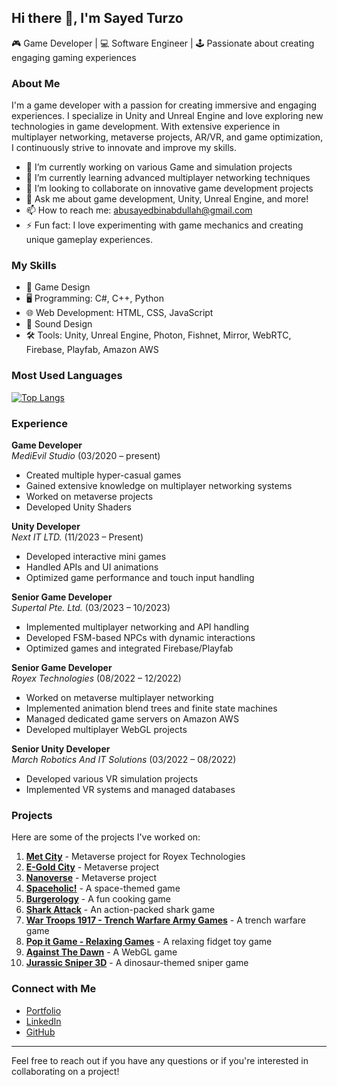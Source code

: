 ## Hi there 👋, I'm Sayed Turzo

🎮 Game Developer | 💻 Software Engineer | 🕹️ Passionate about creating engaging gaming experiences

### About Me
I'm a game developer with a passion for creating immersive and engaging experiences. I specialize in Unity and Unreal Engine and love exploring new technologies in game development. With extensive experience in multiplayer networking, metaverse projects, AR/VR, and game optimization, I continuously strive to innovate and improve my skills.

- 🔭 I’m currently working on various Game and simulation projects
- 🌱 I’m currently learning advanced multiplayer networking techniques
- 👯 I’m looking to collaborate on innovative game development projects
- 💬 Ask me about game development, Unity, Unreal Engine, and more!
- 📫 How to reach me: abusayedbinabdullah@gmail.com
- ⚡ Fun fact: I love experimenting with game mechanics and creating unique gameplay experiences.

### My Skills
- 🎨 Game Design
- 🖥️ Programming: C#, C++, Python
- 🌐 Web Development: HTML, CSS, JavaScript
- 🎵 Sound Design
- 🛠️ Tools: Unity, Unreal Engine, Photon, Fishnet, Mirror, WebRTC, Firebase, Playfab, Amazon AWS

### Most Used Languages
[![Top Langs](https://github-readme-stats.vercel.app/api/top-langs/?username=SayedTurzo&layout=compact)](https://github.com/SayedTurzo/github-readme-stats)

### Experience

**Game Developer**  
*MediEvil Studio* (03/2020 – present)  
- Created multiple hyper-casual games
- Gained extensive knowledge on multiplayer networking systems
- Worked on metaverse projects
- Developed Unity Shaders

**Unity Developer**  
*Next IT LTD.* (11/2023 – Present)  
- Developed interactive mini games
- Handled APIs and UI animations
- Optimized game performance and touch input handling

**Senior Game Developer**  
*Supertal Pte. Ltd.* (03/2023 – 10/2023)  
- Implemented multiplayer networking and API handling
- Developed FSM-based NPCs with dynamic interactions
- Optimized games and integrated Firebase/Playfab

**Senior Game Developer**  
*Royex Technologies* (08/2022 – 12/2022)  
- Worked on metaverse multiplayer networking
- Implemented animation blend trees and finite state machines
- Managed dedicated game servers on Amazon AWS
- Developed multiplayer WebGL projects

**Senior Unity Developer**  
*March Robotics And IT Solutions* (03/2022 – 08/2022)  
- Developed various VR simulation projects
- Implemented VR systems and managed databases

### Projects
Here are some of the projects I've worked on:

1. **[Met City](https://metcity.xyz/)** - Metaverse project for Royex Technologies
2. **[E-Gold City](https://metaverse.egold.farm/)** - Metaverse project
3. **[Nanoverse](https://nanoverse.io/)** - Metaverse project
4. **[Spaceholic!](https://play.google.com/store/apps/details?id=com.medievilstudio.spaceholic)** - A space-themed game
5. **[Burgerology](https://play.google.com/store/apps/details?id=com.medievil.burgerology)** - A fun cooking game
6. **[Shark Attack](https://play.google.com/store/apps/details?id=com.fpg.sharkattack)** - An action-packed shark game
7. **[War Troops 1917 - Trench Warfare Army Games](https://play.google.com/store/apps/details?id=com.wartroops1917.trench.warfare)** - A trench warfare game
8. **[Pop it Game - Relaxing Games](https://play.google.com/store/apps/details?id=com.hd.fidgettrading.popit.fidgettoys.calminggame)** - A relaxing fidget toy game
9. **[Against The Dawn](https://medievilstudio.itch.io/against-the-dawn-3d-webgl)** - A WebGL game
10. **[Jurassic Sniper 3D](https://play.google.com/store/apps/details?id=com.funvai.jseasniper&hl=en&gl=USl)** - A dinosaur-themed sniper game

### Connect with Me
- [Portfolio](https://sites.google.com/view/sayedturzo/)
- [LinkedIn](https://www.linkedin.com/in/sayedturzo/)
- [GitHub](https://github.com/SayedTurzo)

---

Feel free to reach out if you have any questions or if you're interested in collaborating on a project!

